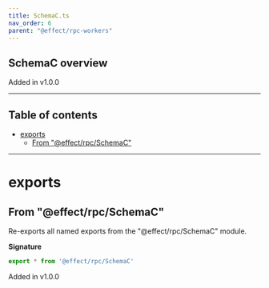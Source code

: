 ```yaml
---
title: SchemaC.ts
nav_order: 6
parent: "@effect/rpc-workers"
---
```


## SchemaC overview

Added in v1.0.0

---

<h2 class="text-delta">Table of contents</h2>

- [exports](#exports)
  - [From "@effect/rpc/SchemaC"](#from-effectrpcschemac)

---

# exports

## From "@effect/rpc/SchemaC"

Re-exports all named exports from the "@effect/rpc/SchemaC" module.

**Signature**

```ts
export * from '@effect/rpc/SchemaC'
```

Added in v1.0.0
